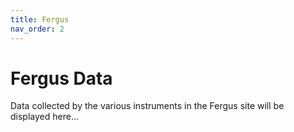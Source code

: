 ```yaml
---
title: Fergus
nav_order: 2
---
```


# Fergus Data

Data collected by the various instruments in the Fergus site will be displayed here...
